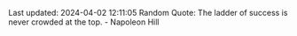Last updated: 2024-04-02 12:11:05
Random Quote: The ladder of success is never crowded at the top. - Napoleon Hill